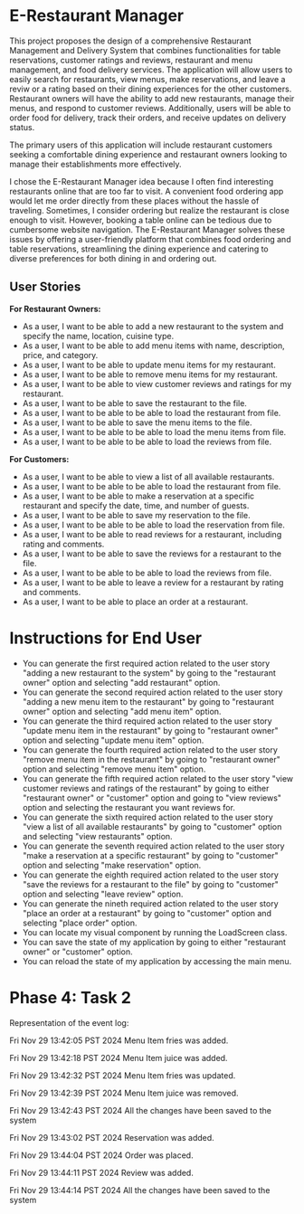 # E-Restaurant Manager

This project proposes the design of a comprehensive Restaurant Management and Delivery System that combines functionalities for table reservations, customer ratings and reviews, restaurant and menu management, and food delivery services. The application will allow users to easily search for restaurants, view menus, make reservations, and leave a reviw or a rating based on their dining experiences for the other customers. Restaurant owners will have the ability to add new restaurants, manage their menus, and respond to customer reviews. Additionally, users will be able to order food for delivery, track their orders, and receive updates on delivery status.

The primary users of this application will include restaurant customers seeking a comfortable dining experience and restaurant owners looking to manage their establishments more effectively.


I chose the E-Restaurant Manager idea because I often find interesting restaurants online that are too far to visit. A convenient food ordering app would let me order directly from these places without the hassle of traveling. Sometimes, I consider ordering but realize the restaurant is close enough to visit. However, booking a table online can be tedious due to cumbersome website navigation. The E-Restaurant Manager solves these issues by offering a user-friendly platform that combines food ordering and table reservations, streamlining the dining experience and catering to diverse preferences for both dining in and ordering out.



## User Stories

**For Restaurant Owners:**

- As a user, I want to be able to add a new restaurant to the system and specify the name, location, cuisine type.
- As a user, I want to be able to add menu items with name, description, price, and category.
- As a user, I want to be able to update menu items for my restaurant.
- As a user, I want to be able to remove menu items for my restaurant.
- As a user, I want to be able to view customer reviews and ratings for my restaurant.
- As a user, I want to be able to save the restaurant to the file.
- As a user, I want to be able to be able to load the restaurant from file.
- As a user, I want to be able to save the menu items to the file.
- As a user, I want to be able to be able to load the menu items from file.
- As a user, I want to be able to be able to load the reviews from file.


**For Customers:**

- As a user, I want to be able to view a list of all available restaurants.
- As a user, I want to be able to be able to load the restaurant from file.
- As a user, I want to be able to make a reservation at a specific restaurant and specify the date, time, and number of guests.
- As a user, I want to be able to save my reservation to the file.
- As a user, I want to be able to be able to load the reservation from file.
- As a user, I want to be able to read reviews for a restaurant, including rating and comments.
- As a user, I want to be able to save the reviews for a restaurant to the file.
- As a user, I want to be able to be able to load the reviews from file.
- As a user, I want to be able to leave a review for a restaurant by rating and comments.
- As a user, I want to be able to place an order at a restaurant.


# Instructions for End User

- You can generate the first required action related to the user story "adding a new restaurant to the system" by going to the "restaurant owner" option and selecting "add restaurant" option.
- You can generate the second required action related to the user story "adding a new menu item to the restaurant" by going to "restaurant owner" option and selecting "add menu item" option.
- You can generate the third required action related to the user story "update menu item in the restaurant" by going to "restaurant owner" option and selecting "update menu item" option.
- You can generate the fourth required action related to the user story "remove menu item in the restaurant" by going to "restaurant owner" option and selecting "remove menu item" option.
- You can generate the fifth required action related to the user story "view customer reviews and ratings of the restaurant" by going to either "restaurant owner" or "customer" option and going to "view reviews" option and selecting the restaurant you want reviews for.
- You can generate the sixth required action related to the user story "view a list of all available restaurants" by going to "customer" option and selecting "view restaurants" option.
- You can generate the seventh required action related to the user story "make a reservation at a specific restaurant" by going to "customer" option and selecting "make reservation" option.
- You can generate the eighth required action related to the user story "save the reviews for a restaurant to the file" by going to "customer" option and selecting "leave review" option.
- You can generate the nineth required action related to the user story "place an order at a restaurant" by going to "customer" option and selecting "place order" option.
- You can locate my visual component by running the LoadScreen class.
- You can save the state of my application by going to either "restaurant owner" or "customer" option.
- You can reload the state of my application by accessing the main menu.

# Phase 4: Task 2
Representation of the event log:

Fri Nov 29 13:42:05 PST 2024
Menu Item fries was added.
 
Fri Nov 29 13:42:18 PST 2024
Menu Item juice was added.
 
Fri Nov 29 13:42:32 PST 2024
Menu Item fries was updated.
 
Fri Nov 29 13:42:39 PST 2024
Menu Item juice was removed.
 
Fri Nov 29 13:42:43 PST 2024
All the changes have been saved to the system
 
Fri Nov 29 13:43:02 PST 2024
Reservation was added.
 
Fri Nov 29 13:44:04 PST 2024
Order was placed.
 
Fri Nov 29 13:44:11 PST 2024
Review was added.
 
Fri Nov 29 13:44:14 PST 2024
All the changes have been saved to the system